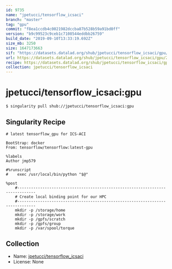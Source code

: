 ```yaml
---
id: 9735
name: "jpetucci/tensorflow_icsaci"
branch: "master"
tag: "gpu"
commit: "f8ea1ccdb4c0021982dccba87b528b59a91bd0ff"
version: "b9c99523c9ceb1c7108544eddbb26759"
build_date: "2019-09-10T13:33:19.692Z"
size_mb: 3250
size: 1647173663
sif: "https://datasets.datalad.org/shub/jpetucci/tensorflow_icsaci/gpu/2019-09-10-f8ea1ccd-b9c99523/b9c99523c9ceb1c7108544eddbb26759.simg"
url: https://datasets.datalad.org/shub/jpetucci/tensorflow_icsaci/gpu/2019-09-10-f8ea1ccd-b9c99523/
recipe: https://datasets.datalad.org/shub/jpetucci/tensorflow_icsaci/gpu/2019-09-10-f8ea1ccd-b9c99523/Singularity
collection: jpetucci/tensorflow_icsaci
---
```


# jpetucci/tensorflow_icsaci:gpu

```bash
$ singularity pull shub://jpetucci/tensorflow_icsaci:gpu
```

## Singularity Recipe

```singularity
# latest tensorflow_gpu for ICS-ACI

BootStrap: docker
From: tensorflow/tensorflow:latest-gpu

%labels
Author jmp579

#%runscript
#    exec /usr/local/bin/python "$@"

%post
    #------------------------------------------------------------------------------
    # Create local binding point for our HPC
    #------------------------------------------------------------------------------
    mkdir -p /storage/home
    mkdir -p /storage/work
    mkdir -p /gpfs/scratch
    mkdir -p /gpfs/group
    mkdir -p /var/spool/torque
```

## Collection

 - Name: [jpetucci/tensorflow_icsaci](https://github.com/jpetucci/tensorflow_icsaci)
 - License: None

